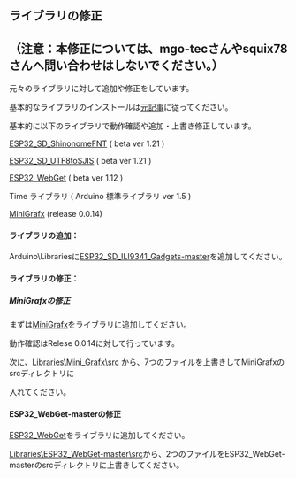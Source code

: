 ## ライブラリの修正
## （注意：本修正については、mgo-tecさんやsquix78さんへ問い合わせはしないでください。）

元々のライブラリに対して追加や修正をしています。

基本的なライブラリのインストールは[元記事](https://www.mgo-tec.com/blog-entry-4news-oled-scroll-esp32-dualcore-multitask.html)に従ってください。

基本的に以下のライブラリで動作確認や追加・上書き修正しています。

[ESP32_SD_ShinonomeFNT](https://github.com/mgo-tec/ESP32_SD_ShinonomeFNT)  ( beta ver 1.21 )

[ESP32_SD_UTF8toSJIS](https://github.com/mgo-tec/ESP32_SD_UTF8toSJIS)  ( beta ver 1.21 )

[ESP32_WebGet](https://github.com/mgo-tec/ESP32_WebGet) ( beta ver 1.12 )

Time ライブラリ ( Arduino 標準ライブラリ ver 1.5 )

[MiniGrafx](https://github.com/squix78/minigrafx) (release 0.0.14)



#### ライブラリの追加：

Arduino\Librariesに[ESP32_SD_ILI9341_Gadgets-master](https://github.com/YMita2017/Yahoo5NewsViewWithWeather/tree/master/Libraries/ESP32_SD_ILI9341_Gadgets-master)を追加してください。



#### ライブラリの修正：

##### MiniGrafxの修正

まずは[MiniGrafx](https://github.com/squix78/minigrafx)をライブラリに追加してください。

動作確認はRelese 0.0.14に対して行っています。

次に、[Libraries\Mini_Grafx\src](https://github.com/YMita2017/Yahoo5NewsViewWithWeather/tree/master/Libraries/Mini_Grafx/src) から、7つのファイルを上書きしてMiniGrafxのsrcディレクトリに

入れてください。


#### ESP32_WebGet-masterの修正

[ESP32_WebGet](https://github.com/mgo-tec/ESP32_WebGet)をライブラリに追加してください。

[Libraries\ESP32_WebGet-master\src](https://github.com/YMita2017/Yahoo5NewsViewWithWeather/tree/master/Libraries/ESP32_WebGet-master/src)から、2つのファイルをESP32_WebGet-masterのsrcディレクトリに上書きしてください。
